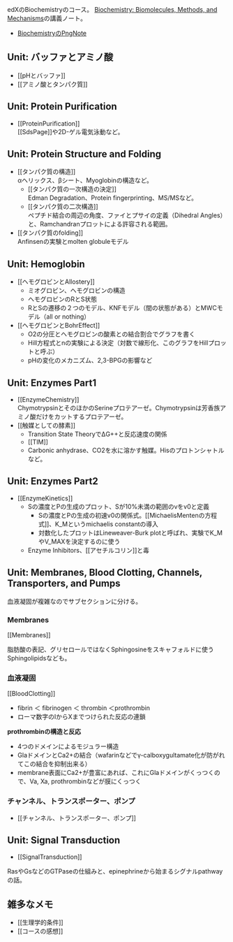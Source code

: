 edXのBiochemistryのコース。
[Biochemistry: Biomolecules, Methods, and Mechanisms](https://www.edx.org/course/biochemistry-biomolecules-methods-and-mechanisms-course-v1mitx705x3t2021)の講義ノート。

- [BiochemistryのPngNote](https://karino2.github.io/ImageGallery/Biochemistry705x.html)

## Unit: バッファとアミノ酸

- [[pHとバッファ]]
- [[アミノ酸とタンパク質]]

## Unit: Protein Purification

- [[ProteinPurification]]  
[[SdsPage]]や2D-ゲル電気泳動など。

## Unit: Protein Structure and Folding

- [[タンパク質の構造]]  
αヘリックス、βシート、Myoglobinの構造など。
  - [[タンパク質の一次構造の決定]]  
Edman Degradation、Protein fingerprinting、MS/MSなど。
  - [[タンパク質の二次構造]]  
ペプチド結合の周辺の角度、ファイとプサイの定義（Dihedral Angles）と、Ramchandranプロットによる許容される範囲。
- [[タンパク質のfolding]]  
Anfinsenの実験とmolten globuleモデル

## Unit: Hemoglobin

- [[ヘモグロビンとAllostery]]
  - ミオグロビン、ヘモグロビンの構造
  - ヘモグロビンのRとS状態
  - RとSの遷移の２つのモデル、KNFモデル（間の状態がある）とMWCモデル（all or nothing）
- [[ヘモグロビンとBohrEffect]]
   - O2の分圧とヘモグロビンの酸素との結合割合でグラフを書く
   - Hill方程式とnの実験による決定（対数で線形化、このグラフをHillプロットと呼ぶ）
   - pHの変化のメカニズム、2,3-BPGの影響など

## Unit: Enzymes Part1

- [[EnzymeChemistry]]  
ChymotrypsinとそのほかのSerineプロテアーゼ。Chymotrypsinは芳香族アミノ酸だけをカットするプロテアーゼ。
- [[触媒としての酵素]]
   - Transition State TheoryでΔG++と反応速度の関係
   - [[TIM]]
   - Carbonic anhydrase、CO2を水に溶かす触媒。Hisのプロトンシャトルなど。

## Unit: Enzymes Part2

- [[EnzymeKinetics]]
  - Sの濃度とPの生成のプロット、Sが10%未満の範囲のvをv0と定義
     - Sの濃度とPの生成の初速v0の関係式。[[MichaelisMentenの方程式]]、K_Mというmichaelis constantの導入
     - 対数化したプロットはLineweaver-Burk plotと呼ばれ、実験でK_MやV_MAXを決定するのに使う
  - Enzyme Inhibitors、[[アセチルコリン]]と毒

## Unit: Membranes, Blood Clotting, Channels, Transporters, and Pumps

血液凝固が複雑なのでサブセクションに分ける。

### Membranes

[[Membranes]] 

脂肪酸の表記、グリセロールではなくSphingosineをスキャフォルドに使うSphingolipidsなども。

### 血液凝固

[[BloodClotting]]

- fibrin ＜ fibrinogen ＜ thrombin ＜prothrombin
- ローマ数字のIからXまでつけられた反応の連鎖

**prothrombinの構造と反応**

- 4つのドメインによるモジュラー構造
- GlaドメインとCa2+の結合（wafarinなどでγ-calboxygultamate化が防がれてこの結合を抑制出来る）
- membrane表面にCa2+が豊富にあれば、これにGlaドメインがくっつくので、Va, Xa, prothrombinなどが膜にくっつく

### チャンネル、トランスポーター、ポンプ

- [[チャンネル、トランスポーター、ポンプ]]

## Unit: Signal Transduction

- [[SignalTransduction]]

RasやGsなどのGTPaseの仕組みと、epinephrineから始まるシグナルpathwayの話。

## 雑多なメモ

- [[生理学的条件]]
- [[コースの感想]]
